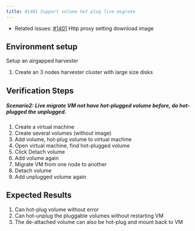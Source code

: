 ```yaml
---
title: #1401 Support volume hot plug live migrate
---
```


* Related issues: [#1401](https://github.com/harvester/harvester/issues/1401) Http proxy setting download image

## Environment setup
Setup an airgapped harvester
1. Create an 3 nodes harvester cluster with large size disks 


## Verification Steps

##### Scenario2: Live migrate VM not have hot-plugged volume before, do hot-plugged the unplugged.


1. Create a virtual machine
2. Create several volumes (without image)
3. Add volume, hot-plug volume to virtual machine
4. Open virtual machine, find hot-plugged volume
5. Click Detach volume
6. Add volume again
7. Migrate VM from one node to another
8. Detach volume
9. Add unplugged volume again

## Expected Results
1. Can hot-plug volume without error
2. Can hot-unplug the pluggable volumes without restarting VM
3. The de-attached volume can also be hot-plug and mount back to VM